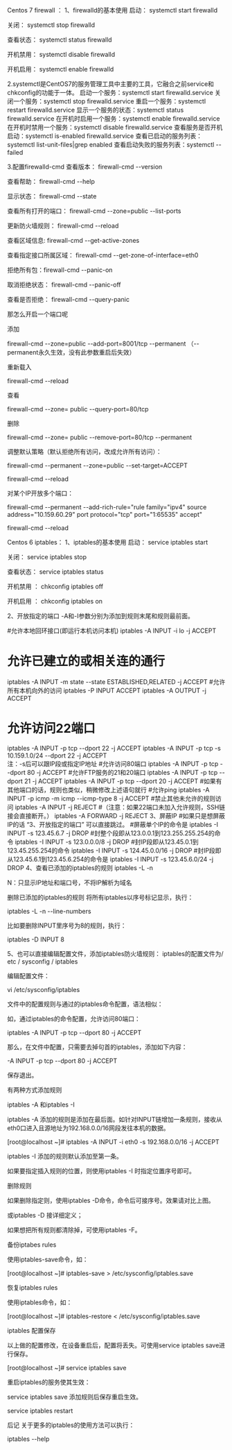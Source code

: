 Centos 7 firewall ：
1、firewalld的基本使用
启动： systemctl start firewalld

关闭： systemctl stop firewalld

查看状态： systemctl status firewalld

开机禁用： systemctl disable firewalld

开机启用： systemctl enable firewalld

2.systemctl是CentOS7的服务管理工具中主要的工具，它融合之前service和chkconfig的功能于一体。
启动一个服务：systemctl start firewalld.service
关闭一个服务：systemctl stop firewalld.service
重启一个服务：systemctl restart firewalld.service
显示一个服务的状态：systemctl status firewalld.service
在开机时启用一个服务：systemctl enable firewalld.service
在开机时禁用一个服务：systemctl disable firewalld.service
查看服务是否开机启动：systemctl is-enabled firewalld.service
查看已启动的服务列表：systemctl list-unit-files|grep enabled
查看启动失败的服务列表：systemctl --failed

3.配置firewalld-cmd
查看版本： firewall-cmd --version

查看帮助： firewall-cmd --help

显示状态： firewall-cmd --state

查看所有打开的端口： firewall-cmd --zone=public --list-ports

更新防火墙规则： firewall-cmd --reload

查看区域信息:  firewall-cmd --get-active-zones

查看指定接口所属区域： firewall-cmd --get-zone-of-interface=eth0

拒绝所有包：firewall-cmd --panic-on

取消拒绝状态： firewall-cmd --panic-off

查看是否拒绝： firewall-cmd --query-panic

那怎么开启一个端口呢

添加

firewall-cmd --zone=public --add-port=8001/tcp --permanent    （--permanent永久生效，没有此参数重启后失效）

重新载入

firewall-cmd --reload

查看

firewall-cmd --zone= public --query-port=80/tcp

删除

firewall-cmd --zone= public --remove-port=80/tcp --permanent

调整默认策略（默认拒绝所有访问，改成允许所有访问）：

firewall-cmd --permanent --zone=public --set-target=ACCEPT

firewall-cmd --reload

对某个IP开放多个端口：

firewall-cmd --permanent --add-rich-rule="rule family="ipv4" source address="10.159.60.29" port protocol="tcp" port="1:65535" accept"

firewall-cmd --reload

Centos 6 iptables：
1、iptables的基本使用
启动： service iptables start

关闭： service iptables stop

查看状态： service iptables status

开机禁用  ： chkconfig iptables off

开机启用  ： chkconfig iptables on

2、开放指定的端口
-A和-I参数分别为添加到规则末尾和规则最前面。

#允许本地回环接口(即运行本机访问本机)
iptables -A INPUT -i lo -j ACCEPT
# 允许已建立的或相关连的通行
iptables -A INPUT -m state --state ESTABLISHED,RELATED -j ACCEPT
#允许所有本机向外的访问
iptables -P INPUT ACCEPT
iptables -A OUTPUT -j ACCEPT
# 允许访问22端口
iptables -A INPUT -p tcp --dport 22 -j ACCEPT
iptables -A INPUT -p tcp -s 10.159.1.0/24 --dport 22 -j ACCEPT   
注：-s后可以跟IP段或指定IP地址
#允许访问80端口
iptables -A INPUT -p tcp --dport 80 -j ACCEPT
#允许FTP服务的21和20端口
iptables -A INPUT -p tcp --dport 21 -j ACCEPT
iptables -A INPUT -p tcp --dport 20 -j ACCEPT
#如果有其他端口的话，规则也类似，稍微修改上述语句就行
#允许ping
iptables -A INPUT -p icmp -m icmp --icmp-type 8 -j ACCEPT
#禁止其他未允许的规则访问
iptables -A INPUT -j REJECT  #（注意：如果22端口未加入允许规则，SSH链接会直接断开。）
iptables -A FORWARD -j REJECT
3、屏蔽IP
#如果只是想屏蔽IP的话 “3、开放指定的端口” 可以直接跳过。
#屏蔽单个IP的命令是
iptables -I INPUT -s 123.45.6.7 -j DROP
#封整个段即从123.0.0.1到123.255.255.254的命令
iptables -I INPUT -s 123.0.0.0/8 -j DROP
#封IP段即从123.45.0.1到123.45.255.254的命令
iptables -I INPUT -s 124.45.0.0/16 -j DROP
#封IP段即从123.45.6.1到123.45.6.254的命令是
iptables -I INPUT -s 123.45.6.0/24 -j DROP
4、查看已添加的iptables的规则
iptables -L -n

N：只显示IP地址和端口号，不将IP解析为域名

删除已添加的iptables的规则
将所有iptables以序号标记显示，执行：

iptables -L -n --line-numbers

比如要删除INPUT里序号为8的规则，执行：

iptables -D INPUT 8

5、也可以直接编辑配置文件，添加iptables防火墙规则：
iptables的配置文件为/ etc / sysconfig / iptables

编辑配置文件：

vi /etc/sysconfig/iptables

文件中的配置规则与通过的iptables命令配置，语法相似：

如，通过iptables的命令配置，允许访问80端口：

iptables -A INPUT -p tcp --dport 80 -j ACCEPT

那么，在文件中配置，只需要去掉句首的iptables，添加如下内容：

-A INPUT -p tcp --dport 80 -j ACCEPT

保存退出。

有两种方式添加规则

iptables -A 和iptables -I

iptables -A 添加的规则是添加在最后面。如针对INPUT链增加一条规则，接收从eth0口进入且源地址为192.168.0.0/16网段发往本机的数据。

[root@localhost ~]# iptables -A INPUT -i eth0 -s 192.168.0.0/16 -j ACCEPT

iptables -I 添加的规则默认添加至第一条。

如果要指定插入规则的位置，则使用iptables -I 时指定位置序号即可。

删除规则

如果删除指定则，使用iptables -D命令，命令后可接序号。效果请对比上图。

或iptables -D 接详细定义；

如果想把所有规则都清除掉，可使用iptables -F。

备份iptabes rules

使用iptables-save命令，如：

[root@localhost ~]# iptables-save > /etc/sysconfig/iptables.save

恢复iptables rules

使用iptables命令，如：

[root@localhost ~]# iptables-restore < /etc/sysconfig/iptables.save

iptables 配置保存

以上做的配置修改，在设备重启后，配置将丢失。可使用service iptables save进行保存。

[root@localhost ~]# service iptables save

重启iptables的服务使其生效：

service iptables save   添加规则后保存重启生效。

service iptables restart

后记
关于更多的iptables的使用方法可以执行：

iptables --help

